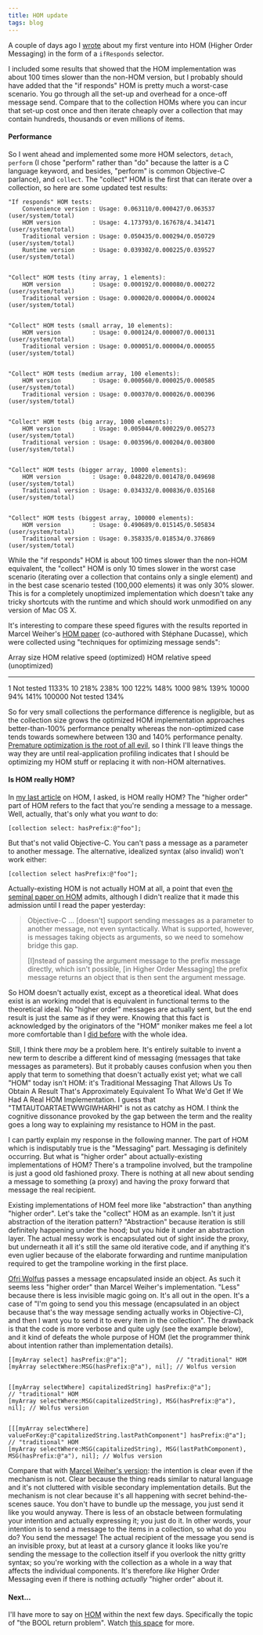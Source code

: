 ```yaml
---
title: HOM update
tags: blog
---
```


A couple of days ago I [wrote](http://www.wincent.com/a/about/wincent/weblog/archives/2006/11/more_thoughts_o.php) about my first venture into HOM (Higher Order Messaging) in the form of a `ifResponds` selector.

I included some results that showed that the HOM implementation was about 100 times slower than the non-HOM version, but I probably should have added that the "if responds" HOM is pretty much a worst-case scenario. You go through all the set-up and overhead for a once-off message send. Compare that to the collection HOMs where you can incur that set-up cost once and then iterate cheaply over a collection that may contain hundreds, thousands or even millions of items.





#### Performance

So I went ahead and implemented some more HOM selectors, `detach`, `perform` (I chose "perform" rather than "do" because the latter is a C language keyword, and besides, "perform" is common Objective-C parlance), and `collect`. The "collect" HOM is the first that can iterate over a collection, so here are some updated test results:

    "If responds" HOM tests:
        Convenience version : Usage: 0.063110/0.000427/0.063537 (user/system/total)
        HOM version         : Usage: 4.173793/0.167678/4.341471 (user/system/total)
        Traditional version : Usage: 0.050435/0.000294/0.050729 (user/system/total)
        Runtime version     : Usage: 0.039302/0.000225/0.039527 (user/system/total)


    "Collect" HOM tests (tiny array, 1 elements):
        HOM version         : Usage: 0.000192/0.000080/0.000272 (user/system/total)
        Traditional version : Usage: 0.000020/0.000004/0.000024 (user/system/total)


    "Collect" HOM tests (small array, 10 elements):
        HOM version         : Usage: 0.000124/0.000007/0.000131 (user/system/total)
        Traditional version : Usage: 0.000051/0.000004/0.000055 (user/system/total)


    "Collect" HOM tests (medium array, 100 elements):
        HOM version         : Usage: 0.000560/0.000025/0.000585 (user/system/total)
        Traditional version : Usage: 0.000370/0.000026/0.000396 (user/system/total)


    "Collect" HOM tests (big array, 1000 elements):
        HOM version         : Usage: 0.005044/0.000229/0.005273 (user/system/total)
        Traditional version : Usage: 0.003596/0.000204/0.003800 (user/system/total)


    "Collect" HOM tests (bigger array, 10000 elements):
        HOM version         : Usage: 0.048220/0.001478/0.049698 (user/system/total)
        Traditional version : Usage: 0.034332/0.000836/0.035168 (user/system/total)


    "Collect" HOM tests (biggest array, 100000 elements):
        HOM version         : Usage: 0.490689/0.015145/0.505834 (user/system/total)
        Traditional version : Usage: 0.358335/0.018534/0.376869 (user/system/total)

While the "if responds" HOM is about 100 times slower than the non-HOM equivalent, the "collect" HOM is only 10 times slower in the worst case scenario (iterating over a collection that contains only a single element) and in the best case scenario tested (100,000 elements) it was only 30% slower. This is for a completely unoptimized implementation which doesn't take any tricky shortcuts with the runtime and which should work unmodified on any version of Mac OS X.

It's interesting to compare these speed figures with the results reported in Marcel Weiher's [HOM paper](http://www.metaobject.com/papers/Higher_Order_Messaging_OOPSLA_2005.pdf) (co-authored with Stéphane Ducasse), which were collected using "techniques for optimizing message sends":

  Array size   HOM relative speed (optimized)   HOM relative speed (unoptimized)
  ------------ -------------------------------- ----------------------------------
  1            Not tested                       1133%
  10           218%                             238%
  100          122%                             148%
  1000         98%                              139%
  10000        94%                              141%
  100000       Not tested                       134%

So for very small collections the performance difference is negligible, but as the collection size grows the optimized HOM implementation approaches better-than-100% performance penalty whereas the non-optimized case tends towards somewhere between 130 and 140% performance penalty. [Premature optimization is the root of all evil](http://en.wikipedia.org/wiki/Optimization_(computer_science)), so I think I'll leave things the way they are until real-application profiling indicates that I should be optimizing my HOM stuff or replacing it with non-HOM alternatives.

#### Is HOM really HOM?

In [my last article](http://www.wincent.com/a/about/wincent/weblog/archives/2006/11/more_thoughts_o.php) on HOM, I asked, is HOM really HOM? The "higher order" part of HOM refers to the fact that you're sending a message to a message. Well, actually, that's only what you *want* to do:

    [collection select: hasPrefix:@"foo"];

But that's not valid Objective-C. You can't pass a message as a parameter to another message. The alternative, idealized syntax (also invalid) won't work either:

    [collection select hasPrefix:@"foo"];

Actually-existing HOM is not actually HOM at all, a point that even [the seminal paper on HOM](http://www.metaobject.com/papers/Higher_Order_Messaging_OOPSLA_2005.pdf) admits, although I didn't realize that it made this admission until I read the paper yesterday:

> Objective-C ... \[doesn't\] support sending messages as a parameter to another message, not even syntactically. What is supported, however, is messages taking objects as arguments, so we need to somehow bridge this gap.
>
> \[I\]nstead of passing the argument message to the prefix message directly, which isn't possible, \[in Higher Order Messaging\] the prefix message returns an object that is then sent the argument message.

So HOM doesn't actually exist, except as a theoretical ideal. What does exist is an working model that is equivalent in functional terms to the theoretical ideal. No "higher order" messages are actually sent, but the end result is just the same as if they were. Knowing that this fact is acknowledged by the originators of the "HOM" moniker makes me feel a lot more comfortable than I [did before](http://www.wincent.com/a/about/wincent/weblog/archives/2006/08/thoughts_on_hig.php) with the whole idea.

Still, I think there *may* be a problem here. It's entirely suitable to invent a new term to describe a different kind of messaging (messages that take messages as parameters). But it probably causes confusion when you then apply that term to something that doesn't actually exist yet; what we call "HOM" today isn't HOM: it's Traditional Messaging That Allows Us To Obtain A Result That's Approximately Equivalent To What We'd Get If We Had A Real HOM Implementation. I guess that "TMTAUTOARTAETWWGIWHARHI" is not as catchy as HOM. I think the cognitive dissonance provoked by the gap between the term and the reality goes a long way to explaining my resistance to HOM in the past.

I can partly explain my response in the following manner. The part of HOM which is indisputably true is the "Messaging" part. Messaging is definitely occurring. But what is "higher order" about actually-existing implementations of HOM? There's a trampoline involved, but the trampoline is just a good old fashioned proxy. There is nothing at all new about sending a message to something (a proxy) and having the proxy forward that message the real recipient.

Existing implementations of HOM feel more like "abstraction" than anything "higher order". Let's take the "collect" HOM as an example. Isn't it just abstraction of the iteration pattern? "Abstraction" because iteration is still definitely happening under the hood; but you hide it under an abstraction layer. The actual messy work is encapsulated out of sight inside the proxy, but underneath it all it's still the same old iterative code, and if anything it's even uglier because of the elaborate forwarding and runtime manipulation required to get the trampoline working in the first place.

[Ofri Wolfus](http://www.dpompa.com/?p=33) passes a message encapsulated inside an object. As such it seems less "higher order" than Marcel Weiher's implementation. "Less" because there is less invisible magic going on. It's all out in the open. It's a case of "I'm going to send you this message (encapsulated in an object because that's the way message sending actually works in Objective-C), and then I want you to send it to every item in the collection". The drawback is that the code is more verbose and quite ugly (see the example below), and it kind of defeats the whole purpose of HOM (let the programmer think about intention rather than implementation details).

    [[myArray select] hasPrefix:@"a"];              // "traditional" HOM
    [myArray selectWhere:MSG(hasPrefix:@"a"), nil]; // Wolfus version


    [[myArray selectWhere] capitalizedString] hasPrefix:@"a"];              // "traditional" HOM
    [myArray selectWhere:MSG(capitalizedString), MSG(hasPrefix:@"a"), nil]; // Wolfus version


    [[[myArray selectWhere] valueForKey:@"capitalizedString.lastPathComponent"] hasPrefix:@"a"];    // "traditional" HOM
    [myArray selectWhere:MSG(capitalizedString), MSG(lastPathComponent), MSG(hasPrefix:@"a"), nil]; // Wolfus version

Compare that with [Marcel Weiher's version](http://www.metaobject.com/Research.html): the intention is clear even if the mechanism is not. Clear because the thing reads similar to natural language and it's not cluttered with visible secondary implementation details. But the mechanism is not clear because it's all happening with secret behind-the-scenes sauce. You don't have to bundle up the message, you just send it like you would anyway. There is less of an obstacle between formulating your intention and actually expressing it; you just do it. In other words, your intention is to send a message to the items in a collection, so what do you do? You send the message! The actual recipient of the message you send is an invisible proxy, but at least at a cursory glance it looks like you're sending the message to the collection itself if you overlook the nitty gritty syntax; so you're working with the collection as a whole in a way that affects the individual components. It's therefore *like* Higher Order Messaging even if there is nothing *actually* "higher order" about it.

#### Next...

I'll have more to say on [HOM](http://www.wincent.com/a/about/wincent/weblog/archives/hom/) within the next few days. Specifically the topic of "the BOOL return problem". Watch [this space](http://colaiuta.net/) for more.
